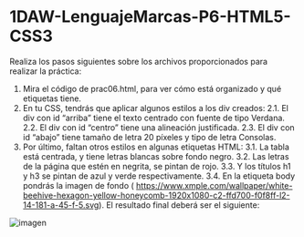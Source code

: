 # 1DAW-LenguajeMarcas-P6-HTML5-CSS3

Realiza los pasos siguientes sobre los archivos proporcionados para realizar la práctica:
1. Mira el código de prac06.html, para ver cómo está organizado y qué etiquetas tiene.
2. En tu CSS, tendrás que aplicar algunos estilos a los div creados:
2.1. El div con id “arriba” tiene el texto centrado con fuente de tipo Verdana.
2.2. El div con id “centro” tiene una alineación justificada.
2.3. El div con id “abajo” tiene tamaño de letra 20 píxeles y tipo de letra Consolas.
3. Por último, faltan otros estilos en algunas etiquetas HTML:
3.1. La tabla está centrada, y tiene letras blancas sobre fondo negro.
3.2. Las letras de la página que estén en negrita, se pintan de rojo.
3.3. Y los títulos h1 y h3 se pintan de azul y verde respectivamente.
3.4. En la etiqueta body pondrás la imagen de fondo (
https://www.xmple.com/wallpaper/white-beehive-hexagon-yellow-honeycomb-1920x1080-c2-ffd700-f0f8ff-l2-14-181-a-45-f-5.svg).
El resultado final deberá ser el siguiente:

![imagen](https://user-images.githubusercontent.com/115648562/196978164-f1652c14-87b8-4834-8163-158a8e1dd107.png)
